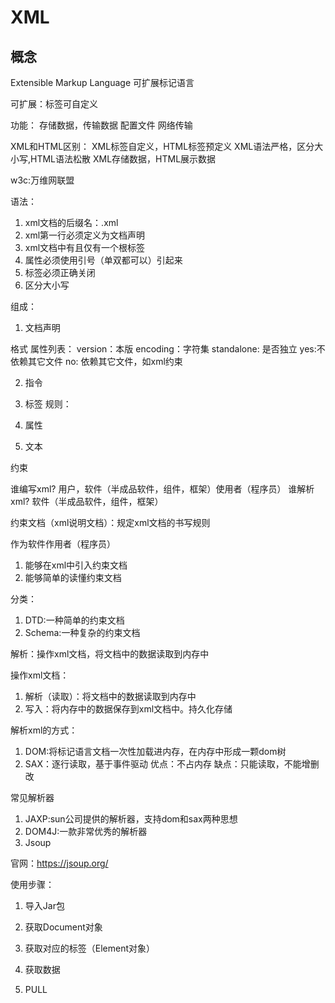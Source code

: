 # XML

## 概念

Extensible Markup Language 可扩展标记语言

可扩展：标签可自定义

功能：
存储数据，传输数据
配置文件
网络传输

XML和HTML区别：
XML标签自定义，HTML标签预定义
XML语法严格，区分大小写,HTML语法松散
XML存储数据，HTML展示数据

w3c:万维网联盟

语法：
1. xml文档的后缀名：.xml
2. xml第一行必须定义为文档声明
3. xml文档中有且仅有一个根标签
4. 属性必须使用引号（单双都可以）引起来
5. 标签必须正确关闭
6. 区分大小写

组成：
1. 文档声明

 格式 <? 属性列表 ?>
 属性列表：
 version：本版
 encoding：字符集
 standalone: 是否独立
  yes:不依赖其它文件
  no: 依赖其它文件，如xml约束
 
2. 指令
 <?xml-stylesheet type="text/css" href="test.css" ?>
3. 标签
 规则：
 
4. 属性

5. 文本

约束

谁编写xml? 用户，软件（半成品软件，组件，框架）使用者（程序员）
谁解析xml? 软件（半成品软件，组件，框架）

约束文档（xml说明文档）：规定xml文档的书写规则

作为软件作用者（程序员）
1. 能够在xml中引入约束文档
2. 能够简单的读懂约束文档

分类：
1. DTD:一种简单的约束文档
2. Schema:一种复杂的约束文档

解析：操作xml文档，将文档中的数据读取到内存中

 操作xml文档：
 1. 解析（读取）：将文档中的数据读取到内存中
 2. 写入：将内存中的数据保存到xml文档中。持久化存储
 
 解析xml的方式：
 1. DOM:将标记语言文档一次性加载进内存，在内存中形成一颗dom树
 2. SAX：逐行读取，基于事件驱动
    优点：不占内存
    缺点：只能读取，不能增删改
 
 常见解析器
 1. JAXP:sun公司提供的解析器，支持dom和sax两种思想
 2. DOM4J:一款非常优秀的解析器
 3. Jsoup
 
 官网：https://jsoup.org/
 
  使用步骤：
  1. 导入Jar包
  2. 获取Document对象
  3. 获取对应的标签（Element对象）
  4. 获取数据
  
 4. PULL
